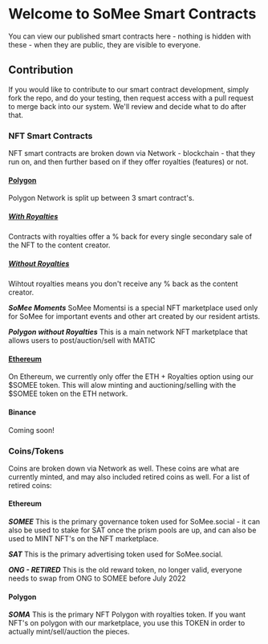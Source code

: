 # Welcome to SoMee Smart Contracts

You can view our published smart contracts here -  nothing is hidden with these - when they are public, they are visible to everyone.

## Contribution

If you would like to contribute to our smart contract development, simply fork the repo, and do your testing, then request access with a pull request to merge back into our system. We'll review and decide what to do after that.

### NFT Smart Contracts

NFT smart contracts are broken down via Network - blockchain - that they run on, and then further based on if they offer royalties (features) or not.

#### [Polygon](https://github.com/onG-social/smart-contracts/tree/master/NFT/Polygon)

Polygon Network is split up between 3 smart contract's.

##### [With Royalties](https://github.com/onG-social/smart-contracts/tree/master/NFT/Polygon/With%20Royalties)

Contracts with royalties offer a % back for every single secondary sale of the NFT to the content creator.

##### [Without Royalties](https://github.com/onG-social/smart-contracts/tree/master/NFT/Polygon/Without%20Royalties)

Wihtout royalties means you don't receive any % back as the content creator.

***SoMee Moments***
SoMee Momentsi is a special NFT marketplace used only for SoMee for important events and other art created by our resident artists.

***Polygon without Royalties***
This is a main network NFT marketplace that allows users to post/auction/sell with MATIC

#### [Ethereum](https://github.com/onG-social/smart-contracts/tree/master/NFT/Ethereum)

On Ethereum, we currently only offer the ETH + Royalties option using our $SOMEE token. This will alow minting and auctioning/selling with the $SOMEE token on the ETH network.

#### Binance

Coming soon!

### Coins/Tokens

Coins are broken down via Network as well. These coins are what are currently minted, and may also included retired coins as well. For a list of retired coins:

#### Ethereum

***SOMEE***
This is the primary governance token used for SoMee.social - it can also be used to stake for SAT once the prism pools are up, and can also be used to MINT NFT's on the NFT marketplace.

***SAT***
This is the primary advertising token used for SoMee.social.

***ONG - RETIRED***
This is the old reward token, no longer valid, everyone needs to swap from ONG to SOMEE before July 2022

#### Polygon

***SOMA***
This is the primary NFT Polygon with royalties token. If you want NFT's on polygon with our marketplace, you use this TOKEN in order to actually mint/sell/auction the pieces.
